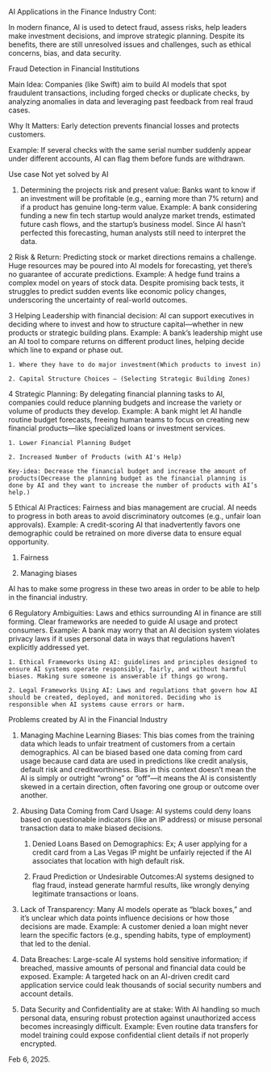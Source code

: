AI Applications in the Finance Industry Cont:

In modern finance, AI is used to detect fraud, assess risks, help leaders make investment decisions, and improve strategic planning. Despite its benefits, there are still unresolved issues and challenges, such as ethical concerns, bias, and data security.


Fraud Detection in Financial Institutions

Main Idea: Companies (like Swift) aim to build AI models that spot fraudulent transactions, including forged checks or duplicate checks, by analyzing anomalies in data and leveraging past feedback from real fraud cases.

Why It Matters: Early detection prevents financial losses and protects customers.

Example: If several checks with the same serial number suddenly appear under different accounts, AI can flag them before funds are withdrawn.

Use case Not yet solved by AI

1) Determining the projects risk and present value: Banks want to know if an investment will be profitable (e.g., earning more than 7% return) and if a product has genuine long-term value. Example: A bank considering funding a new fin tech startup would analyze market trends, estimated future cash flows, and the startup’s business model. Since AI hasn’t perfected this forecasting, human analysts still need to interpret the data.

2 Risk & Return: Predicting stock or market directions remains a challenge. Huge resources may be poured into AI models for forecasting, yet there’s no guarantee of accurate predictions.
Example: A hedge fund trains a complex model on years of stock data. Despite promising back tests, it struggles to predict sudden events like economic policy changes, underscoring the uncertainty of real-world outcomes.


3 Helping Leadership with financial decision: AI can support executives in deciding where to invest and how to structure capital—whether in new products or strategic building plans. Example: A bank’s leadership might use an AI tool to compare returns on different product lines, helping decide which line to expand or phase out.

	1. Where they have to do major investment(Which products to invest in)

	2. Capital Structure Choices – (Selecting Strategic Building Zones) 

4 Strategic Planning: By delegating financial planning tasks to AI, companies could reduce planning budgets and increase the variety or volume of products they develop. Example: A bank might let AI handle routine budget forecasts, freeing human teams to focus on creating new financial products—like specialized loans or investment services.

 	1. Lower Financial Planning Budget 

	2. Increased Number of Products (with AI's Help) 
	
	Key-idea: Decrease the financial budget and increase the amount of products(Decrease the planning budget as the financial planning is done by AI and they want to increase the number of products with AI’s help.)

5 Ethical AI Practices: Fairness and bias management are crucial. AI needs to progress in both areas to avoid discriminatory outcomes (e.g., unfair loan approvals).
Example: A credit-scoring AI that inadvertently favors one demographic could be retrained on more diverse data to ensure equal opportunity.

1) Fairness
 
2) Managing biases

AI has to make some progress in these two areas in order to be able to help in the financial industry.




6 Regulatory Ambiguities: Laws and ethics surrounding AI in finance are still forming. Clear frameworks are needed to guide AI usage and protect consumers.
Example: A bank may worry that an AI decision system violates privacy laws if it uses personal data in ways that regulations haven’t explicitly addressed yet.

	1. Ethical Frameworks Using AI: guidelines and principles designed to ensure AI systems operate responsibly, fairly, and without harmful biases. Making sure someone is answerable if things go wrong.

	2. Legal Frameworks Using AI: Laws and regulations that govern how AI should be created, deployed, and monitored. Deciding who is responsible when AI systems cause errors or harm.



Problems created by AI in the Financial Industry

1. Managing Machine Learning Biases: This bias comes from the training data which leads to unfair treatment of customers from a certain demographics. AI can be biased based one data coming from card usage because card data are used in predictions like credit analysis, default risk and creditworthiness.
	Bias in this context doesn’t mean the AI is simply or outright “wrong” or “off”—it means the AI is consistently skewed in a certain direction, often favoring one group or outcome over another. 

2. Abusing Data Coming from Card Usage: AI systems could deny loans based on questionable indicators (like an IP address) or misuse personal transaction data to make biased decisions.

	1. Denied Loans Based on Demographics: Ex; A user applying for a credit card from a Las Vegas IP might be unfairly rejected if the AI associates that location with high default risk.

	2. Fraud Prediction or Undesirable Outcomes:AI systems designed to flag fraud, instead generate harmful results, like wrongly denying legitimate transactions or loans.


3. Lack of Transparency: Many AI models operate as “black boxes,” and it’s unclear which data points influence decisions or how those decisions are made. Example: A customer denied a loan might never learn the specific factors (e.g., spending habits, type of employment) that led to the denial.

4. Data Breaches: Large-scale AI systems hold sensitive information; if breached, massive amounts of personal and financial data could be exposed.
Example: A targeted hack on an AI-driven credit card application service could leak thousands of social security numbers and account details. 

5. Data Security and Confidentiality are at stake: With AI handling so much personal data, ensuring robust protection against unauthorized access becomes increasingly difficult.
Example: Even routine data transfers for model training could expose confidential client details if not properly encrypted.

Feb 6, 2025.
  



